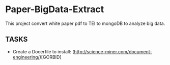 # Paper-BigData-Extract

This project convert white paper pdf to TEI to mongoDB to analyze big data.

## TASKS

* Create a Docerfile to install:
(http://science-miner.com/document-engineering/)[GORBID]
